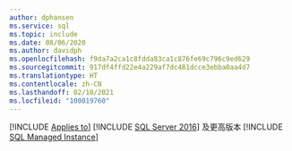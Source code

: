 ```yaml
---
author: dphansen
ms.service: sql
ms.topic: include
ms.date: 08/06/2020
ms.author: davidph
ms.openlocfilehash: f9da7a2ca1c8fdda83ca1c876fe69c796c9ed629
ms.sourcegitcommit: 917df4ffd22e4a229af7dc481dcce3ebba0aa4d7
ms.translationtype: HT
ms.contentlocale: zh-CN
ms.lasthandoff: 02/10/2021
ms.locfileid: "100019760"
---
```

[!INCLUDE [Applies to](../../includes/applies-md.md)] [!INCLUDE [SQL Server 2016](_ss2016.md)] 及更高版本 [!INCLUDE [SQL Managed Instance](../../includes/applies-to-version/_asdbmi.md)] 